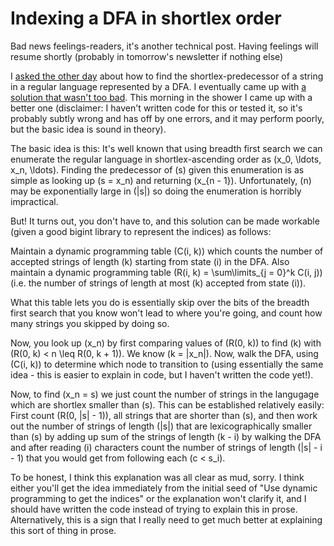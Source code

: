 # Indexing a DFA in shortlex order

Bad news feelings-readers, it's another technical post. Having feelings will resume shortly (probably in tomorrow's newsletter if nothing else)

I [asked the other day](https://twitter.com/DRMacIver/status/1278986162443636736) about how to find the shortlex-predecessor of a string in a regular language represented by a DFA. I eventually came up with [a solution that wasn't too bad](https://gist.github.com/DRMacIver/89a7a27b70bbb795748fd20d1ad50f82).
This morning in the shower I came up with a better one (disclaimer: I haven't written code for this or tested it, so it's probably subtly wrong and has off by one errors, and it may perform poorly, but the basic idea is sound in theory).

The basic idea is this: It's well known that using breadth first search we can enumerate the regular language in shortlex-ascending order as \(x_0, \ldots, x_n, \ldots\). Finding the predecessor of \(s\) given this enumeration is as simple as looking up \(s = x_n\) and returning \(x_{n - 1}\). Unfortunately, \(n\) may be exponentially large in \(|s|\) so doing the enumeration is horribly impractical.

But! It turns out, you don't have to, and this solution can be made workable (given a good bigint library to represent the indices) as follows:

Maintain a dynamic programming table \(C(i, k)\) which counts the number of accepted strings of length \(k\) starting from state \(i\) in the DFA. Also maintain a dynamic programming table \(R(i, k) = \sum\limits_{j = 0}^k C(i, j)\) (i.e. the number of strings of length at most \(k\) accepted from state \(i\)).

What this table lets you do is essentially skip over the bits of the breadth first search that you know won't lead to where you're going, and count how many strings you skipped by doing so.

Now, you look up \(x_n\) by first comparing values of \(R(0, k)\) to find \(k\) with \(R(0, k) < n \leq R(0, k + 1)\).
We know \(k = |x_n|\). Now, walk the DFA, using \(C(i, k)\) to determine which node to transition to (using essentially the same idea - this is easier to explain in code, but I haven't written the code yet!).

Now, to find \(x_n = s\) we just count the number of strings in the langugage which are shortlex smaller than \(s\).
This can be established relatively easily: First count \(R(0, |s| - 1)\), all strings that are shorter than \(s\), and then work out the number of strings of length \(|s|\) that are lexicographically smaller than \(s\) by adding up sum of the strings of length \(k - i\) by walking the DFA and after reading \(i\) characters count the number of strings of length \(|s| - i - 1\) that you would get from following each \(c < s_i\).

To be honest, I think this explanation was all clear as mud, sorry. I think either you'll get the idea immediately from the initial seed of "Use dynamic programming to get the indices" or the explanation won't clarify it, and I should have written the code instead of trying to explain this in prose. Alternatively, this is a sign that I really need to get much better at explaining this sort of thing in prose. 
